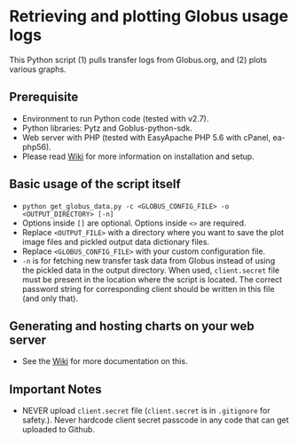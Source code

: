 # Retrieving and plotting Globus usage logs

This Python script (1) pulls transfer logs from Globus.org, and (2) plots various graphs.

## Prerequisite
  - Environment to run Python code (tested with v2.7).
  - Python libraries: Pytz and Goblus-python-sdk. 
  - Web server with PHP (tested with EasyApache PHP 5.6 with cPanel, ea-php56).
  - Please read [Wiki](https://github.com/PrincetonUniversity/globus-stats/wiki) for more information on installation and setup.

## Basic usage of the script itself
  - `python get_globus_data.py -c <GLOBUS_CONFIG_FILE> -o <OUTPUT_DIRECTORY> [-n]`
  - Options inside `[]` are optional. Options inside `<>` are required.
  - Replace `<OUTPUT_FILE>` with a directory where you want to save the plot image files and pickled output data dictionary files.
  - Replace `<GLOBUS_CONFIG_FILE>` with your custom configuration file.
  - `-n` is for fetching new transfer task data from Globus instead of using the pickled data in the output directory. When used, `client.secret` file must be present in the location where the script is located. The correct password string for corresponding client should be written in this file (and only that). 


## Generating and hosting charts on your web server
  - See the [Wiki](https://github.com/PrincetonUniversity/globus-stats/wiki) for more documentation on this. 

## Important Notes
  - NEVER upload `client.secret` file (`client.secret` is in `.gitignore` for safety.). Never hardcode client secret passcode in any code that can get uploaded to Github. 

